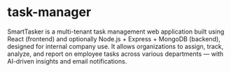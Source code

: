 # task-manager
SmartTasker is a multi-tenant task management web application built using React (frontend) and optionally Node.js + Express + MongoDB (backend), designed for internal company use. It allows organizations to assign, track, analyze, and report on employee tasks across various departments — with AI-driven insights and email notifications.
